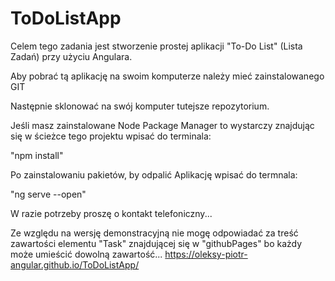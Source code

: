 # ToDoListApp

Celem tego zadania jest stworzenie prostej aplikacji "To-Do List" (Lista Zadań) przy użyciu Angulara.

Aby pobrać tą aplikację na swoim komputerze należy mieć zainstalowanego GIT

Następnie sklonować na swój komputer tutejsze repozytorium.

Jeśli masz zainstalowane Node Package Manager to wystarczy znajdując się w ścieżce tego projektu wpisać do terminala:

"npm install"

Po zainstalowaniu pakietów, by odpalić Aplikację wpisać do termnala:

"ng serve --open"

W razie potrzeby proszę o kontakt telefoniczny...

Ze względu na wersję demonstracyjną nie mogę odpowiadać za treść zawartości elementu "Task" znajdującej się w "githubPages" bo każdy może umieścić dowolną zawartość...
https://oleksy-piotr-angular.github.io/ToDoListApp/
